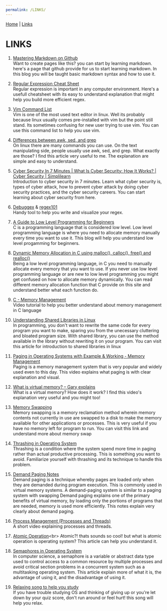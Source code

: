 ```yaml
---
permalink: /LINKS/
---
```


[Home](/os212) | [Links](/os212/LINKS/)

# LINKS

1. [Mastering Markdown on Github](https://guides.github.com/features/mastering-markdown/)<br>
Want to create pages like this? you can start by learning markdown. here's a page that github provide for us to start learning markdown. In this blog you will be taught basic markdown syntax and how to use it.

2. [Regular Expression Cheat Sheet](https://developer.mozilla.org/en-US/docs/Web/JavaScript/Guide/Regular_Expressions/Cheatsheet)<br>
Regular expression is important in any computer environment. Here's a usefull cheatsheet with its easy to understand explanation that might help you build more efficient regex.

3. [Vim Command List](https://vim.rtorr.com/)<br>
Vim is one of the most used text editor in linux. Well its probably because linux usually comes pre-installed with vim but the point still stand. Its sometimes confusing for new user trying to use vim. You can use this command list to help you use vim.

4. [Differences between awk, sed, and grep](https://www.baeldung.com/linux/grep-sed-awk-differences)<br>
On linux there are many commands you can use. On the text manipulating side, people usually use awk, sed, and grep. What exactly are those? I find this article very useful to me. The explanation are simple and easy to understand.

5. [Cyber Security In 7 Minutes | What Is Cyber Security: How It Works? | Cyber Security | Simplilearn](https://youtu.be/inWWhr5tnEA)<br>
Introduction to cyber security in 7 minutes. Learn what cyber security is, types of cyber attack, how to prevent cyber attack by doing cyber security practices, and the cyber security careers. You can start learning about cyber security from here.

6. [Debuggex](https://www.debuggex.com/) & [regex101](https://regex101.com/)<br>
Handy tool to help you write and visualize your regex.

7. [A Guide to Low Level Programming for Beginners](https://www.coursereport.com/blog/a-guide-to-low-level-programming-for-beginners)<br>
C is a programming language that is considered low level. Low level programming language is where you need to allocate memory manually every time you want to use it. This blog will help you understand low level progamming for beginners.

8. [Dynamic Memory Allocation in C using malloc(), calloc(), free() and realloc()](https://www.geeksforgeeks.org/dynamic-memory-allocation-in-c-using-malloc-calloc-free-and-realloc/)<br>
Being a low level programming language, in C you need to manually allocate every memory that you want to use. If you never use low level programming language or are new to low level programming you might get confused on how to allocate memory dynamically. You can read different memory allocation function that C provide on this site and understand better what each function do.

9. [C - Memory Management](https://youtu.be/734IQSAkww4)<br>
Video tutorial to help you better understand about memory management in C language

10. [Understanding Shared Libraries in Linux](https://www.tecmint.com/understanding-shared-libraries-in-linux/)<br>
In programming, you don't want to rewrite the same code for every program you want to make, sparing you from the unecessary cluttering and bloated program size. With shared library, you can use the method available in the library without rewriting it on your program. You can visit this article for introduction to shared libraries in linux

11. [Paging in Operating Systems with Example & Working - Memory Management](https://youtu.be/pJ6qrCB8pDw)<br>
Paging is a memory management system that is very popular and widely used even to this day. This video explains what paging is with clear explanation and visual.

12. [What is virtual memory? – Gary explains](https://youtu.be/2quKyPnUShQ)<br>
What is a virtual memory? How does it work? I find this video's explanation very useful and you might too!

13. [Memory Swapping](https://www.techopedia.com/definition/30467/memory-swapping)<br>
Memory swapping is a memory reclamation method wherein memory contents not currently in use are swapped to a disk to make the memory available for other applications or processes. This is very useful if you have no memory left for program to run. You can visit this link and understand more about memory swap

14. [Thrashing in Operating System](https://www.studytonight.com/operating-system/thrashing-in-operating-system)<br>
Thrashing is a condition where the system spend more time in paging rather than actual productive processing. This is something you want to avoid. Familiarize yourself with thrashing and its technique to handle this problem.

15. [Demand Paging Notes](http://lass.cs.umass.edu/~shenoy/courses/fall13/lectures/Lec14_notes.pdf)<br>
Demand paging is a technique whereby pages are loaded only when they are demanded during program execution. This is commonly used in virtual memory systems. A demand-paging system is similar to a paging system with swapping Demand paging explains one of the primary benefits of virtual memory, by loading only the portions of programs that are needed, memory is used more efficiently. This notes explain very clearly about demand paging.

16. [Process Management (Processes and Threads)](https://youtu.be/OrM7nZcxXZU)<br>
A short video explaining processes and threads.

17. [Atomic Operation](https://www.techopedia.com/definition/3466/atomic-operation#:~:text=Explains%20Atomic%20Operation-,What%20Does%20Atomic%20Operation%20Mean%3F,systems%20and%20parallel%20processing%20systems.)<br>
Atomic?! thats sounds so cool! but what is atomic operation is operating system? This article can help you understand it.

18. [Semaphores in Operating System](https://www.tutorialspoint.com/semaphores-in-operating-system)<br>
In computer science, a semaphore is a variable or abstract data type used to control access to a common resource by multiple processes and avoid critical section problems in a concurrent system such as a multitasking operating system. This article explain more of what it is, the advantage of using it, and the disadvantage of using it.

19. [Relaxing song to help you study](https://youtu.be/dQw4w9WgXcQ)<br>
If you have trouble studying OS and thinking of giving up or you're let down by your quiz score, don't run around or feel hurt! this song will help you relax.
